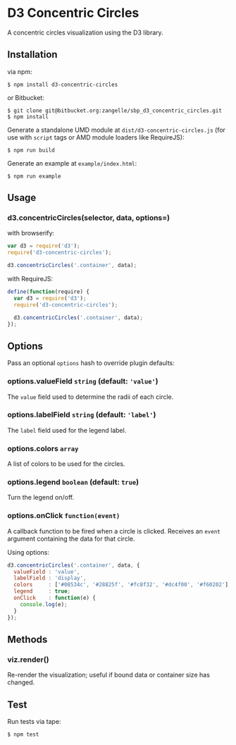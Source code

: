 # D3 Concentric Circles

A concentric circles visualization using the D3 library.

## Installation

via npm:

```
$ npm install d3-concentric-circles
```

or Bitbucket:

```
$ git clone git@bitbucket.org:zangelle/sbp_d3_concentric_circles.git
$ npm install
```

Generate a standalone UMD module at `dist/d3-concentric-circles.js` (for use with `script` tags or AMD module loaders like RequireJS):

```
$ npm run build
```

Generate an example at `example/index.html`:

```
$ npm run example
```

## Usage

### d3.concentricCircles(selector, data, options=)

with browserify:

```js
var d3 = require('d3');
require('d3-concentric-circles');

d3.concentricCircles('.container', data);
```

with RequireJS:

```js
define(function(require) {
  var d3 = require('d3');
  require('d3-concentric-circles');

  d3.concentricCircles('.container', data);
});
```

## Options

Pass an optional `options` hash to override plugin defaults:

### options.valueField `string` (default: `'value'`)
The `value` field used to determine the radii of each circle.

### options.labelField `string` (default: `'label'`)
The `label` field used for the legend label.

### options.colors `array`
A list of colors to be used for the circles.

### options.legend `boolean` (default: `true`)
Turn the legend on/off.

### options.onClick `function(event)`
A callback function to be fired when a circle is clicked. Receives an `event` argument containing the data for that circle.

Using options:
```js
d3.concentricCircles('.container', data, {
  valueField : 'value',
  labelField : 'display',
  colors     : ['#08534c', '#28825f', '#fc8f32', '#dc4f00', '#f60202'],
  legend     : true;
  onClick    : function(e) {
    console.log(e);
  }
});
```

## Methods

### viz.render()
Re-render the visualization; useful if bound data or container size has changed.

## Test
Run tests via tape:

```
$ npm test
```
